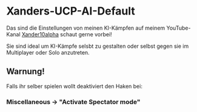 # Xanders-UCP-AI-Default

Das sind die Einstellungen von meinen KI-Kämpfen auf meinem YouTube-Kanal [Xander10alpha](https://www.youtube.com/@Xander10alpha) schaut gerne vorbei!

Sie sind ideal um KI-Kämpfe selsbt zu gestalten oder selbst gegen sie im Multiplayer oder Solo anzutreten.

## Warnung! 

Falls ihr selber spielen wollt deaktiviert den Haken bei:

### Miscellaneous -> "Activate Spectator mode"
